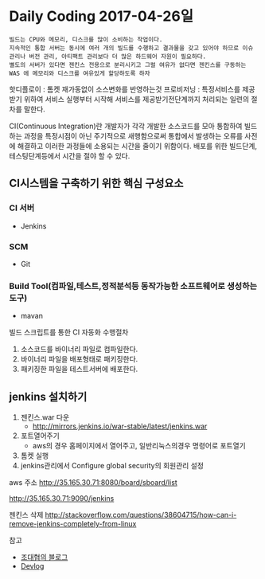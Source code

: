 # Daily Coding 2017-04-26일

```
빌드는 CPU와 메모리, 디스크를 많이 소비하는 작업이다.
지속적인 통합 서버는 동시에 여러 개의 빌드를 수행하고 결과물을 갖고 있어야 하므로 이슈 관리나 버전 관리, 아티팩트 관리보다 더 많은 하드웨어 자원이 필요하다.
별도의 서버가 있다면 젠킨스 전용으로 분리시키고 그럴 여유가 없다면 젠킨스를 구동하는 WAS 에 메모리와 디스크를 여유있게 할당하도록 하자
```

핫디플로이 : 톰켓 재가동없이 소스변화를 반영하는것
프로비저닝 : 특정서비스를 제공받기 위하여 서비스 실행부터 시작해 서비스를 제공받기전단계까지 처리되는 일련의 절차를 말한다.

CI(Continuous Integration)란
개발자가 각각 개발한 소스코드를 모아 통합하여 빌드하는 과정을 특정시점이 아닌 주기적으로 새행함으로써 통합에서 발생하는 오류를 사전에 해결하고 이러한 과정들에 소용되는 시간을 줄이기 위함이다. 배포를 위한 빌드단계,테스팅단계등에서 시간을 절야 할 수 있다.


## CI시스템을 구축하기 위한 핵심 구성요소
### CI 서버
* Jenkins
### SCM
* Git
### Build Tool(컴파일,테스트,정적분석등 동작가능한 소프트웨어로 생성하는 도구)
* mavan

빌드 스크립트를 통한 CI 자동화 수행절차
1. 소스코드를 바이너리 파일로 컴파일한다.
2. 바이너리 파일을 배포형태로 패키징한다.
3. 패키징한 파일을 테스트서버에 배포한다.

## jenkins 설치하기
1. 젠킨스.war 다운
    * http://mirrors.jenkins.io/war-stable/latest/jenkins.war
2. 포트열어주기
    * aws의 경우 홈페이지에서 열어주고, 일반리눅스의경우 명령어로 포트열기
3. 톰켓 실행
4. jenkins관리에서 Configure global security의 회원관리 설정


aws 주소
http://35.165.30.71:8080/board/sboard/list

http://35.165.30.71:9090/jenkins

젠킨스 삭제
http://stackoverflow.com/questions/38604715/how-can-i-remove-jenkins-completely-from-linux


참고
* [조대협의 블로그]( http://bcho.tistory.com/654)
* [Devlog](http://asfirstalways.tistory.com/303)
